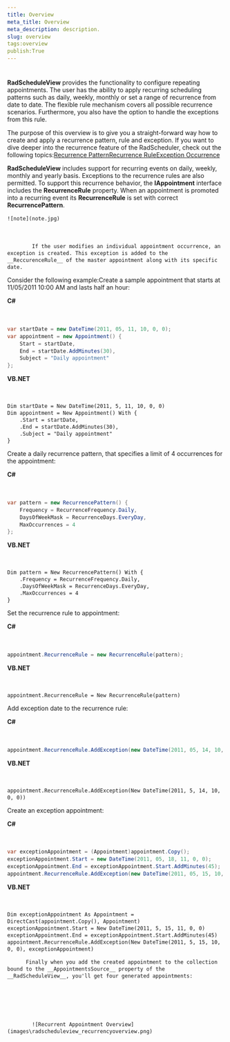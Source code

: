 ```yaml
---
title: Overview
meta_title: Overview
meta_description: description.
slug: overview
tags:overview
publish:True
---
```



# 

__RadScheduleView__ provides the functionality to configure repeating appointments. The user has the ability to apply recurring scheduling patterns such as daily, weekly, monthly or set a range of recurrence from date to date. The flexible rule mechanism covers all possible recurrence scenarios. Furthermore, you also have the option to handle the exceptions from this rule.
        

The purpose of this overview is to give you a straight-forward way how to create and apply a recurrence pattern, rule and exception. If you want to dive deeper into the recurrence feature of the RadScheduler, check out the following topics:[Recurrence Pattern](3F113E6D-5519-40FD-A3B3-6A46B2489318)[Recurrence Rule](048F4BD6-35B4-486C-A03D-44EED6F6D33D)[Exception Occurrence](#Exceptions)



__RadScheduleView__ includes support for recurring events on daily, weekly, monthly and yearly basis. Exceptions to the recurrence rules are also permitted. To support this recurrence behavior, the __IAppointment__ interface includes the __RecurrenceRule__ property. When an appointment is promoted into a recurring event its __RecurrenceRule__ is set with correct __RecurrencePattern__.
        
    ![note](note.jpg)
    	


            If the user modifies an individual appointment occurrence, an exception is created. This exception is added to the __ReccurenceRule__ of the master appointment along with its specific date.
          

Consider the following example:Create a sample appointment that starts at 11/05/2011 10:00 AM and lasts half an hour: 


 __C#__
    

```C#


var startDate = new DateTime(2011, 05, 11, 10, 0, 0);
var appointment = new Appointment() {
    Start = startDate,
    End = startDate.AddMinutes(30),
    Subject = "Daily appointment"
};

```




 __VB.NET__
    

```VB.NET


Dim startDate = New DateTime(2011, 5, 11, 10, 0, 0)
Dim appointment = New Appointment() With {
    .Start = startDate,
    .End = startDate.AddMinutes(30),
    .Subject = "Daily appointment"
}

```

Create a daily recurrence pattern, that specifies a limit of 4 occurrences for the appointment: 


 __C#__
    

```C#


var pattern = new RecurrencePattern() {
    Frequency = RecurrenceFrequency.Daily,
    DaysOfWeekMask = RecurrenceDays.EveryDay,
    MaxOccurrences = 4
};

```




 __VB.NET__
    

```VB.NET


Dim pattern = New RecurrencePattern() With {
    .Frequency = RecurrenceFrequency.Daily,
    .DaysOfWeekMask = RecurrenceDays.EveryDay,
    .MaxOccurrences = 4
}

```

Set the recurrence rule to appointment: 


 __C#__
    

```C#


appointment.RecurrenceRule = new RecurrenceRule(pattern);

```




 __VB.NET__
    

```VB.NET


appointment.RecurrenceRule = New RecurrenceRule(pattern)

```

Add exception date to the recurrence rule: 


 __C#__
    

```C#


appointment.RecurrenceRule.AddException(new DateTime(2011, 05, 14, 10, 0, 0));

```




 __VB.NET__
    

```VB.NET


appointment.RecurrenceRule.AddException(New DateTime(2011, 5, 14, 10, 0, 0))

```

Create an exception appointment: 


 __C#__
    

```C#


var exceptionAppointment = (Appointment)appointment.Copy();
exceptionAppointment.Start = new DateTime(2011, 05, 18, 11, 0, 0);
exceptionAppointment.End = exceptionAppointment.Start.AddMinutes(45);
appointment.RecurrenceRule.AddException(new DateTime(2011, 05, 15, 10, 0, 0), exceptionAppointment);

```




 __VB.NET__
    

```VB.NET


Dim exceptionAppointment As Appointment = DirectCast(appointment.Copy(), Appointment)
exceptionAppointment.Start = New DateTime(2011, 5, 15, 11, 0, 0)
exceptionAppointment.End = exceptionAppointment.Start.AddMinutes(45)
appointment.RecurrenceRule.AddException(New DateTime(2011, 5, 15, 10, 0, 0), exceptionAppointment)

```




          Finally when you add the created appointment to the collection bound to the __AppointmentsSource__ property of the __RadScheduleView__, you'll get four generated appointments:
        




               
            ![Recurrent Appointment Overview](images\radscheduleview_recurrencyoverview.png)

